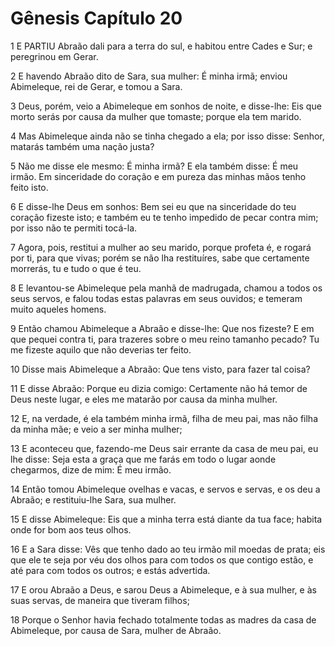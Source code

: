 # Gênesis Capítulo 20

1	E PARTIU Abraão dali para a terra do sul, e habitou entre Cades e Sur; e peregrinou em Gerar.

2	E havendo Abraão dito de Sara, sua mulher: É minha irmã; enviou Abimeleque, rei de Gerar, e tomou a Sara.

3	Deus, porém, veio a Abimeleque em sonhos de noite, e disse-lhe: Eis que morto serás por causa da mulher que tomaste; porque ela tem marido.

4	Mas Abimeleque ainda não se tinha chegado a ela; por isso disse: Senhor, matarás também uma nação justa?

5	Não me disse ele mesmo: É minha irmã? E ela também disse: É meu irmão. Em sinceridade do coração e em pureza das minhas mãos tenho feito isto.

6	E disse-lhe Deus em sonhos: Bem sei eu que na sinceridade do teu coração fizeste isto; e também eu te tenho impedido de pecar contra mim; por isso não te permiti tocá-la.

7	Agora, pois, restitui a mulher ao seu marido, porque profeta é, e rogará por ti, para que vivas; porém se não lha restituíres, sabe que certamente morrerás, tu e tudo o que é teu.

8	E levantou-se Abimeleque pela manhã de madrugada, chamou a todos os seus servos, e falou todas estas palavras em seus ouvidos; e temeram muito aqueles homens.

9	Então chamou Abimeleque a Abraão e disse-lhe: Que nos fizeste? E em que pequei contra ti, para trazeres sobre o meu reino tamanho pecado? Tu me fizeste aquilo que não deverias ter feito.

10	Disse mais Abimeleque a Abraão: Que tens visto, para fazer tal coisa?

11	E disse Abraão: Porque eu dizia comigo: Certamente não há temor de Deus neste lugar, e eles me matarão por causa da minha mulher.

12	E, na verdade, é ela também minha irmã, filha de meu pai, mas não filha da minha mãe; e veio a ser minha mulher;

13	E aconteceu que, fazendo-me Deus sair errante da casa de meu pai, eu lhe disse: Seja esta a graça que me farás em todo o lugar aonde chegarmos, dize de mim: É meu irmão.

14	Então tomou Abimeleque ovelhas e vacas, e servos e servas, e os deu a Abraão; e restituiu-lhe Sara, sua mulher.

15	E disse Abimeleque: Eis que a minha terra está diante da tua face; habita onde for bom aos teus olhos.

16	E a Sara disse: Vês que tenho dado ao teu irmão mil moedas de prata; eis que ele te seja por véu dos olhos para com todos os que contigo estão, e até para com todos os outros; e estás advertida.

17	E orou Abraão a Deus, e sarou Deus a Abimeleque, e à sua mulher, e às suas servas, de maneira que tiveram filhos;

18	Porque o Senhor havia fechado totalmente todas as madres da casa de Abimeleque, por causa de Sara, mulher de Abraão.

